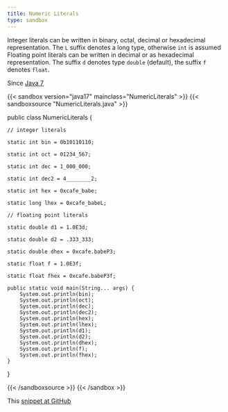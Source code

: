```yaml
---
title: Numeric Literals
type: sandbox
---
```


Integer literals can be written in binary, octal, decimal or hexadecimal
 representation. The `L` suffix denotes a long type, otherwise
 `int` is assumed Floating point literals can be written in decimal
 or as hexadecimal representation. The suffix `d` denotes type
 `double` (default), the suffix `f` denotes
 `float`.

Since [Java 7](/jdk/7/)

{{< sandbox version="java17" mainclass="NumericLiterals" >}}
{{< sandboxsource "NumericLiterals.java" >}}

public class NumericLiterals {

	// integer literals

	static int bin = 0b10110110;

	static int oct = 01234_567;

	static int dec = 1_000_000;

	static int dec2 = 4________2;

	static int hex = 0xcafe_babe;

	static long lhex = 0xcafe_babeL;

	// floating point literals

	static double d1 = 1.0E3d;

	static double d2 = .333_333;

	static double dhex = 0xcafe.babeP3;

	static float f = 1.0E3f;

	static float fhex = 0xcafe.babeP3f;

	public static void main(String... args) {
		System.out.println(bin);
		System.out.println(oct);
		System.out.println(dec);
		System.out.println(dec2);
		System.out.println(hex);
		System.out.println(lhex);
		System.out.println(d1);
		System.out.println(d2);
		System.out.println(dhex);
		System.out.println(f);
		System.out.println(fhex);
	}

}

{{< /sandboxsource >}}
{{< /sandbox >}}

This [snippet at GitHub](https://github.com/marchof/io.javaalmanac.snippets/tree/master/src/main/java/io/javaalmanac/snippets/language/NumericLiterals.java)
